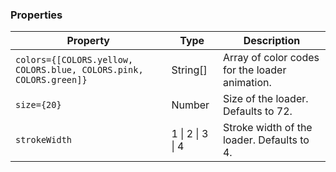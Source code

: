 ### Properties

| Property                                                           | Type             | Description                                    |
| ------------------------------------------------------------------ | ---------------- | ---------------------------------------------- |
| `colors={[COLORS.yellow, COLORS.blue, COLORS.pink, COLORS.green]}` | String[]         | Array of color codes for the loader animation. |
| `size={20}`                                                        | Number           | Size of the loader. Defaults to 72.            |
| `strokeWidth`                                                      | 1 \| 2 \| 3 \| 4 | Stroke width of the loader. Defaults to 4.     |
